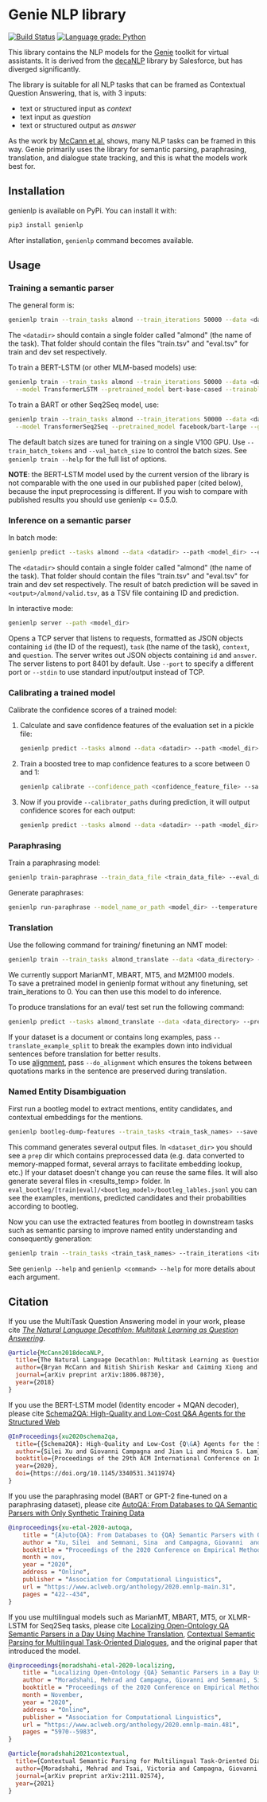 # Genie NLP library

[![Build Status](https://travis-ci.com/stanford-oval/genienlp.svg?branch=master)](https://travis-ci.com/stanford-oval/genienlp) [![Language grade: Python](https://img.shields.io/lgtm/grade/python/g/stanford-oval/genienlp.svg?logo=lgtm&logoWidth=18)](https://lgtm.com/projects/g/stanford-oval/genienlp/context:python)

This library contains the NLP models for the [Genie](https://github.com/stanford-oval/genie-toolkit) toolkit for
virtual assistants. It is derived from the [decaNLP](https://github.com/salesforce/decaNLP) library by Salesforce,
but has diverged significantly.

The library is suitable for all NLP tasks that can be framed as Contextual Question Answering, that is, with 3 inputs:

- text or structured input as _context_
- text input as _question_
- text or structured output as _answer_

As the work by [McCann et al.](https://arxiv.org/abs/1806.08730) shows, many NLP tasks can be framed in this way.
Genie primarily uses the library for semantic parsing, paraphrasing, translation, and dialogue state tracking, and this is
what the models work best for.

## Installation

genienlp is available on PyPi. You can install it with:

```bash
pip3 install genienlp
```

After installation, `genienlp` command becomes available.

## Usage

### Training a semantic parser

The general form is:

```bash
genienlp train --train_tasks almond --train_iterations 50000 --data <datadir> --save <model_dir> <flags>
```

The `<datadir>` should contain a single folder called "almond" (the name of the task). That folder should
contain the files "train.tsv" and "eval.tsv" for train and dev set respectively.

To train a BERT-LSTM (or other MLM-based models) use:

```bash
genienlp train --train_tasks almond --train_iterations 50000 --data <datadir> --save <model_dir> \
  --model TransformerLSTM --pretrained_model bert-base-cased --trainable_decoder_embedding 50
```

To train a BART or other Seq2Seq model, use:

```bash
genienlp train --train_tasks almond --train_iterations 50000 --data <datadir> --save <model_dir> \
  --model TransformerSeq2Seq --pretrained_model facebook/bart-large --gradient_accumulation_steps 20
```

The default batch sizes are tuned for training on a single V100 GPU. Use `--train_batch_tokens` and `--val_batch_size`
to control the batch sizes. See `genienlp train --help` for the full list of options.

**NOTE**: the BERT-LSTM model used by the current version of the library is not comparable with the
one used in our published paper (cited below), because the input preprocessing is different. If you
wish to compare with published results you should use genienlp <= 0.5.0.

### Inference on a semantic parser

In batch mode:

```bash
genienlp predict --tasks almond --data <datadir> --path <model_dir> --eval_dir <output>
```

The `<datadir>` should contain a single folder called "almond" (the name of the task). That folder should
contain the files "train.tsv" and "eval.tsv" for train and dev set respectively. The result of batch prediction
will be saved in `<output>/almond/valid.tsv`, as a TSV file containing ID and prediction.

In interactive mode:

```bash
genienlp server --path <model_dir>
```

Opens a TCP server that listens to requests, formatted as JSON objects containing `id` (the ID of the request),
`task` (the name of the task), `context`, and `question`. The server writes out JSON objects containing `id` and
`answer`. The server listens to port 8401 by default. Use `--port` to specify a different port or `--stdin` to
use standard input/output instead of TCP.

### Calibrating a trained model

Calibrate the confidence scores of a trained model:

1. Calculate and save confidence features of the evaluation set in a pickle file:

   ```bash
   genienlp predict --tasks almond --data <datadir> --path <model_dir> --save_confidence_features --confidence_feature_path <confidence_feature_file>
   ```
2. Train a boosted tree to map confidence features to a score between 0 and 1:

   ```bash
   genienlp calibrate --confidence_path <confidence_feature_file> --save <calibrator_directory> --name_prefix <calibrator_name>
   ````
3. Now if you provide `--calibrator_paths` during prediction, it will output confidence scores for each output:

   ```bash
   genienlp predict --tasks almond --data <datadir> --path <model_dir> --calibrator_paths <calibrator_directory>/<calibrator_name>.calib
   ```

### Paraphrasing

Train a paraphrasing model:

```bash
genienlp train-paraphrase --train_data_file <train_data_file> --eval_data_file <dev_data_file> --output_dir <model_dir> --model_type gpt2 --do_train --do_eval --evaluate_during_training --logging_steps 1000 --save_steps 1000 --max_steps 40000 --save_total_limit 2 --gradient_accumulation_steps 16 --per_gpu_eval_batch_size 4 --per_gpu_train_batch_size 4 --num_train_epochs 1 --model_name_or_path <gpt2/gpt2-medium/gpt2-large/gpt2-xlarge>
```

Generate paraphrases:

```bash
genienlp run-paraphrase --model_name_or_path <model_dir> --temperature 0.3 --repetition_penalty 1.0 --num_samples 4 --batch_size 32 --input_file <input_tsv_file> --input_column 1
```

### Translation

Use the following command for training/ finetuning an NMT model:

```bash
genienlp train --train_tasks almond_translate --data <data_directory> --train_languages <src_lang> --eval_languages <tgt_lang> --no_commit --train_iterations <iterations> --preserve_case --save <save_dir> --exist_ok  --model TransformerSeq2Seq --pretrained_model <hf_model_name>
```

We currently support MarianMT, MBART, MT5, and M2M100 models.<br>
To save a pretrained model in genienlp format without any finetuning, set train_iterations to 0. You can then use this model to do inference.

To produce translations for an eval/ test set run the following command:

```bash
genienlp predict --tasks almond_translate --data <data_directory> --pred_languages <src_lang> --pred_tgt_languages <tgt_lang> --path <path_to_saved_model> --eval_dir <eval_dir>  --val_batch_size 4000 --evaluate <valid/test>  --overwrite --silent
```

If your dataset is a document or contains long examples, pass `--translate_example_split` to break the examples down into individual sentences before translation for better results. <br>
To use [alignment](https://aclanthology.org/2020.emnlp-main.481.pdf), pass `--do_alignment` which ensures the tokens between quotations marks in the sentence are preserved during translation.

### Named Entity Disambiguation

First run a bootleg model to extract mentions, entity candidates, and contextual embeddings for the mentions.
```bash
genienlp bootleg-dump-features --train_tasks <train_task_names> --save <savedir> --preserve_case --data <dataset_dir> --train_batch_tokens 1200 --val_batch_size 2000 --database_type json --database_dir <database_dir> --min_entity_len 1 --max_entity_len 4 --bootleg_model <bootleg_model>
```
This command generates several output files. In `<dataset_dir>` you should see a `prep` dir which contains preprocessed data (e.g. data converted to memory-mapped format, several arrays to facilitate embedding lookup, etc.) If your dataset doesn't change you can reuse the same files.
It will also generate several files in <results_temp> folder. In `eval_bootleg/[train|eval]/<bootleg_model>/bootleg_lables.jsonl` you can see the examples, mentions, predicted candidates and their probabilities according to bootleg.

Now you can use the extracted features from bootleg in downstream tasks such as semantic parsing to improve named entity understanding and consequently generation:
```bash
genienlp train --train_tasks <train_task_names> --train_iterations <iterations> --preserve_case --save <savedir> --data <dataset_dir> --model TransformerSeq2Seq --pretrained_model facebook/bart-base --train_batch_tokens 1000 --val_batch_size 1000 --do_ned --database_dir <database_dir> --ned_retrieve_method bootleg --entity_attributes type_id type_prob --add_entities_to_text append --bootleg_model <bootleg_model>
```


See `genienlp --help` and `genienlp <command> --help` for more details about each argument.


## Citation

If you use the MultiTask Question Answering model in your work, please cite [*The Natural Language Decathlon: Multitask Learning as Question Answering*](https://arxiv.org/abs/1806.08730).

```bibtex
@article{McCann2018decaNLP,
  title={The Natural Language Decathlon: Multitask Learning as Question Answering},
  author={Bryan McCann and Nitish Shirish Keskar and Caiming Xiong and Richard Socher},
  journal={arXiv preprint arXiv:1806.08730},
  year={2018}
}
```

If you use the BERT-LSTM model (Identity encoder + MQAN decoder), please cite [Schema2QA: High-Quality and Low-Cost Q&A Agents for the Structured Web](https://arxiv.org/abs/2001.05609)

```bibtex
@InProceedings{xu2020schema2qa,
  title={{Schema2QA}: High-Quality and Low-Cost {Q\&A} Agents for the Structured Web},
  author={Silei Xu and Giovanni Campagna and Jian Li and Monica S. Lam},
  booktitle={Proceedings of the 29th ACM International Conference on Information and Knowledge Management},
  year={2020},
  doi={https://doi.org/10.1145/3340531.3411974}
}
```

If you use the paraphrasing model (BART or GPT-2 fine-tuned on a paraphrasing dataset), please cite [AutoQA: From Databases to QA Semantic Parsers with Only Synthetic Training Data](https://arxiv.org/abs/2010.04806)

```bibtex
@inproceedings{xu-etal-2020-autoqa,
    title = "{A}uto{QA}: From Databases to {QA} Semantic Parsers with Only Synthetic Training Data",
    author = "Xu, Silei  and Semnani, Sina  and Campagna, Giovanni  and Lam, Monica",
    booktitle = "Proceedings of the 2020 Conference on Empirical Methods in Natural Language Processing (EMNLP)",
    month = nov,
    year = "2020",
    address = "Online",
    publisher = "Association for Computational Linguistics",
    url = "https://www.aclweb.org/anthology/2020.emnlp-main.31",
    pages = "422--434",
}
```

If you use multilingual models such as MarianMT, MBART, MT5, or XLMR-LSTM for Seq2Seq tasks, please cite [Localizing Open-Ontology QA Semantic Parsers in a Day Using Machine Translation](https://aclanthology.org/2020.emnlp-main.481/),
[Contextual Semantic Parsing for Multilingual Task-Oriented Dialogues](https://arxiv.org/abs/2111.02574), and the original paper that introduced the model.

```bibtex
@inproceedings{moradshahi-etal-2020-localizing,
    title = "Localizing Open-Ontology {QA} Semantic Parsers in a Day Using Machine Translation",
    author = "Moradshahi, Mehrad and Campagna, Giovanni and Semnani, Sina and Xu, Silei and Lam, Monica",
    booktitle = "Proceedings of the 2020 Conference on Empirical Methods in Natural Language Processing (EMNLP)",
    month = November,
    year = "2020",
    address = "Online",
    publisher = "Association for Computational Linguistics",
    url = "https://www.aclweb.org/anthology/2020.emnlp-main.481",
    pages = "5970--5983",
}
```
```bibtex
@article{moradshahi2021contextual,
  title={Contextual Semantic Parsing for Multilingual Task-Oriented Dialogues},
  author={Moradshahi, Mehrad and Tsai, Victoria and Campagna, Giovanni and Lam, Monica S},
  journal={arXiv preprint arXiv:2111.02574},
  year={2021}
}
```
